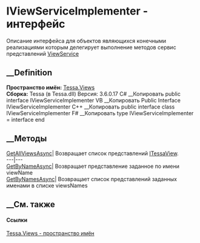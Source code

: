# IViewServiceImplementer - интерфейс
Описание интерфейса для объектов являющихся конечными реализациями которым
делегирует выполнение методов сервис представлений
[ViewService](T_Tessa_Views_ViewService.htm)
##  __Definition
 **Пространство имён:** [Tessa.Views](N_Tessa_Views.htm)  
 **Сборка:** Tessa (в Tessa.dll) Версия: 3.6.0.17
C# __Копировать
     public interface IViewServiceImplementer
VB __Копировать
     Public Interface IViewServiceImplementer
C++ __Копировать
     public interface class IViewServiceImplementer
F# __Копировать
     type IViewServiceImplementer = interface end
##  __Методы
[GetAllViewsAsync](M_Tessa_Views_IViewServiceImplementer_GetAllViewsAsync.htm)|
Возвращает список представлений [ITessaView](T_Tessa_Views_ITessaView.htm).  
---|---  
[GetByNameAsync](M_Tessa_Views_IViewServiceImplementer_GetByNameAsync.htm)|
Возвращает представление заданное по имени viewName  
[GetByNamesAsync](M_Tessa_Views_IViewServiceImplementer_GetByNamesAsync.htm)|
Возвращает список представлений заданных именами в списке viewsNames  
##  __См. также
#### Ссылки
[Tessa.Views - пространство имён](N_Tessa_Views.htm)
